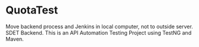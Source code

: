 # QuotaTest
Move backend process and Jenkins in local computer, not to outside server. 
SDET Backend. This is an API Automation Testing Project using TestNG and Maven.